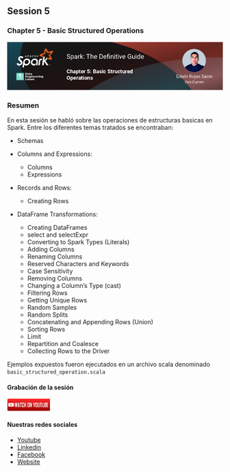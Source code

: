 ## Session 5
### Chapter 5 - Basic Structured Operations

![Banner Session 5](../assets/banner_session_5.png)

### Resumen
En esta sesión se habló sobre las operaciones de estructuras basicas en Spark. Entre los diferentes temas tratados se encontraban:

* Schemas

* Columns and Expressions:
	* Columns
	* Expressions

* Records and Rows:
	* Creating Rows

* DataFrame Transformations:
	* Creating DataFrames
	* select and selectExpr
	* Converting to Spark Types (Literals)
	* Adding Columns
	* Renaming Columns
	* Reserved Characters and Keywords
	* Case Sensitivity
	* Removing Columns
	* Changing a Column’s Type (cast)
	* Filtering Rows
	* Getting Unique Rows
	* Random Samples
	* Random Splits
	* Concatenating and Appending Rows (Union)
	* Sorting Rows
	* Limit
	* Repartition and Coalesce
	* Collecting Rows to the Driver

Ejemplos expuestos fueron ejecutados en un archivo scala denominado `basic_structured_operation.scala`

#### Grabación de la sesión

[![Watch Session 5](../assets/youtube.png)](https://www.youtube.com/watch?v=CxnTp5ZDAGE)

#### Nuestras redes sociales
* [Youtube](https://www.youtube.com/channel/UCqFCoUEvxR23ymmih0GD7mQ?sub_confirmation=1 'Subscríbate al canal')
* [Linkedin](https://www.linkedin.com/company/data-engineering-latam/ 'Síganos en Linkedin')
* [Facebook](https://www.facebook.com/dataengineeringlatam/ 'Síganos en Facebook')
* [Website](https://expy.bio/dataengineeringlatam 'Nuestro website')
